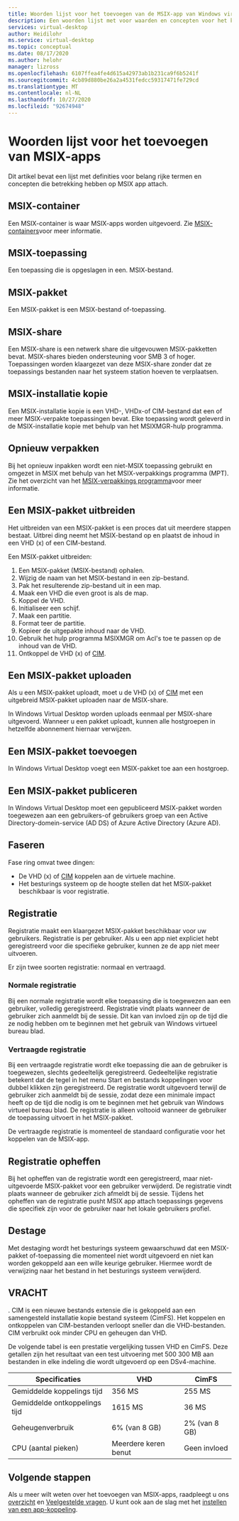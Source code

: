 ```yaml
---
title: Woorden lijst voor het toevoegen van de MSIX-app van Windows virtueel bureau blad-Azure
description: Een woorden lijst met voor waarden en concepten voor het koppelen van MSIX-apps.
services: virtual-desktop
author: Heidilohr
ms.service: virtual-desktop
ms.topic: conceptual
ms.date: 08/17/2020
ms.author: helohr
manager: lizross
ms.openlocfilehash: 6107ffea4fe4d615a42973ab1b231ca9f6b5241f
ms.sourcegitcommit: 4cb89d880be26a2a4531fedcc59317471fe729cd
ms.translationtype: MT
ms.contentlocale: nl-NL
ms.lasthandoff: 10/27/2020
ms.locfileid: "92674948"
---
```

# <a name="msix-app-attach-glossary"></a>Woorden lijst voor het toevoegen van MSIX-apps

Dit artikel bevat een lijst met definities voor belang rijke termen en concepten die betrekking hebben op MSIX app attach.

## <a name="msix-container"></a>MSIX-container

Een MSIX-container is waar MSIX-apps worden uitgevoerd. Zie [MSIX-containers](/windows/msix/msix-container)voor meer informatie.

## <a name="msix-application"></a>MSIX-toepassing 

Een toepassing die is opgeslagen in een. MSIX-bestand.

## <a name="msix-package"></a>MSIX-pakket 

Een MSIX-pakket is een MSIX-bestand of-toepassing.

## <a name="msix-share"></a>MSIX-share

Een MSIX-share is een netwerk share die uitgevouwen MSIX-pakketten bevat. MSIX-shares bieden ondersteuning voor SMB 3 of hoger. Toepassingen worden klaargezet van deze MSIX-share zonder dat ze toepassings bestanden naar het systeem station hoeven te verplaatsen.

## <a name="msix-image"></a>MSIX-installatie kopie

Een MSIX-installatie kopie is een VHD-, VHDx-of CIM-bestand dat een of meer MSIX-verpakte toepassingen bevat. Elke toepassing wordt geleverd in de MSIX-installatie kopie met behulp van het MSIXMGR-hulp programma.

## <a name="repackage"></a>Opnieuw verpakken

Bij het opnieuw inpakken wordt een niet-MSIX toepassing gebruikt en omgezet in MSIX met behulp van het MSIX-verpakkings programma (MPT). Zie het overzicht van het [MSIX-verpakkings programma](/windows/msix/packaging-tool/tool-overview)voor meer informatie.

## <a name="expand-an-msix-package"></a>Een MSIX-pakket uitbreiden

Het uitbreiden van een MSIX-pakket is een proces dat uit meerdere stappen bestaat. Uitbrei ding neemt het MSIX-bestand op en plaatst de inhoud in een VHD (x) of een CIM-bestand. 

Een MSIX-pakket uitbreiden:

1. Een MSIX-pakket (MSIX-bestand) ophalen.
2. Wijzig de naam van het MSIX-bestand in een zip-bestand.
3. Pak het resulterende zip-bestand uit in een map.
4. Maak een VHD die even groot is als de map.
5. Koppel de VHD.
6. Initialiseer een schijf.
7. Maak een partitie.
8. Format teer de partitie.
9. Kopieer de uitgepakte inhoud naar de VHD.
10. Gebruik het hulp programma MSIXMGR om Acl's toe te passen op de inhoud van de VHD.
11. Ontkoppel de VHD (x) of [CIM](#cim).

## <a name="upload-an-msix-package"></a>Een MSIX-pakket uploaden 

Als u een MSIX-pakket uploadt, moet u de VHD (x) of [CIM](#cim) met een uitgebreid MSIX-pakket uploaden naar de MSIX-share.

In Windows Virtual Desktop worden uploads eenmaal per MSIX-share uitgevoerd. Wanneer u een pakket uploadt, kunnen alle hostgroepen in hetzelfde abonnement hiernaar verwijzen.

## <a name="add-an-msix-package"></a>Een MSIX-pakket toevoegen

In Windows Virtual Desktop voegt een MSIX-pakket toe aan een hostgroep.

## <a name="publish-an-msix-package"></a>Een MSIX-pakket publiceren 

In Windows Virtual Desktop moet een gepubliceerd MSIX-pakket worden toegewezen aan een gebruikers-of gebruikers groep van een Active Directory-domein-service (AD DS) of Azure Active Directory (Azure AD).

## <a name="staging"></a>Faseren

Fase ring omvat twee dingen:

- De VHD (x) of [CIM](#cim) koppelen aan de virtuele machine.
- Het besturings systeem op de hoogte stellen dat het MSIX-pakket beschikbaar is voor registratie.

## <a name="registration"></a>Registratie

Registratie maakt een klaargezet MSIX-pakket beschikbaar voor uw gebruikers. Registratie is per gebruiker. Als u een app niet expliciet hebt geregistreerd voor die specifieke gebruiker, kunnen ze de app niet meer uitvoeren.

Er zijn twee soorten registratie: normaal en vertraagd.

### <a name="regular-registration"></a>Normale registratie

Bij een normale registratie wordt elke toepassing die is toegewezen aan een gebruiker, volledig geregistreerd. Registratie vindt plaats wanneer de gebruiker zich aanmeldt bij de sessie. Dit kan van invloed zijn op de tijd die ze nodig hebben om te beginnen met het gebruik van Windows virtueel bureau blad.

### <a name="delayed-registration"></a>Vertraagde registratie

Bij een vertraagde registratie wordt elke toepassing die aan de gebruiker is toegewezen, slechts gedeeltelijk geregistreerd. Gedeeltelijke registratie betekent dat de tegel in het menu Start en bestands koppelingen voor dubbel klikken zijn geregistreerd. De registratie wordt uitgevoerd terwijl de gebruiker zich aanmeldt bij de sessie, zodat deze een minimale impact heeft op de tijd die nodig is om te beginnen met het gebruik van Windows virtueel bureau blad. De registratie is alleen voltooid wanneer de gebruiker de toepassing uitvoert in het MSIX-pakket.

De vertraagde registratie is momenteel de standaard configuratie voor het koppelen van de MSIX-app.

## <a name="deregistration"></a>Registratie opheffen

Bij het opheffen van de registratie wordt een geregistreerd, maar niet-uitgevoerde MSIX-pakket voor een gebruiker verwijderd. De registratie vindt plaats wanneer de gebruiker zich afmeldt bij de sessie. Tijdens het opheffen van de registratie pusht MSIX app attach toepassings gegevens die specifiek zijn voor de gebruiker naar het lokale gebruikers profiel.

## <a name="destage"></a>Destage

Met destaging wordt het besturings systeem gewaarschuwd dat een MSIX-pakket of-toepassing die momenteel niet wordt uitgevoerd en niet kan worden gekoppeld aan een wille keurige gebruiker. Hiermee wordt de verwijzing naar het bestand in het besturings systeem verwijderd.

## <a name="cim"></a>VRACHT

. CIM is een nieuwe bestands extensie die is gekoppeld aan een samengesteld installatie kopie bestand systeem (CimFS). Het koppelen en ontkoppelen van CIM-bestanden verloopt sneller dan die VHD-bestanden. CIM verbruikt ook minder CPU en geheugen dan VHD.

De volgende tabel is een prestatie vergelijking tussen VHD en CimFS. Deze getallen zijn het resultaat van een test uitvoering met 500 300 MB aan bestanden in elke indeling die wordt uitgevoerd op een DSv4-machine.

|  Specificaties                          | VHD                    | CimFS   |
|---------------------------------|--------------------------|-----------|
| Gemiddelde koppelings tijd     | 356 MS                     | 255 MS      |
| Gemiddelde ontkoppelings tijd   | 1615 MS                    | 36 MS       |
| Geheugenverbruik | 6% (van 8 GB)                      | 2% (van 8 GB)       |
| CPU (aantal pieken)          | Meerdere keren benut | Geen invloed |

## <a name="next-steps"></a>Volgende stappen

Als u meer wilt weten over het toevoegen van MSIX-apps, raadpleegt u ons [overzicht](what-is-app-attach.md) en [Veelgestelde vragen](app-attach-faq.md). U kunt ook aan de slag met het [instellen van een app-koppeling](app-attach.md).

